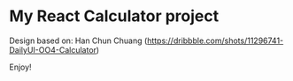 # My React Calculator project
Design based on: Han Chun Chuang (https://dribbble.com/shots/11296741-DailyUI-OO4-Calculator)

Enjoy!
